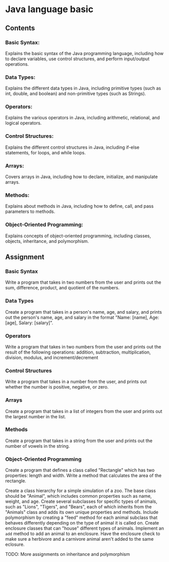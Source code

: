 # Java language basic

## Contents
### Basic Syntax: 
Explains the basic syntax of the Java programming language, including how to declare variables, use control structures, and perform input/output operations.
### Data Types: 
Explains the different data types in Java, including primitive types (such as int, double, and boolean) and non-primitive types (such as Strings).
### Operators: 
Explains the various operators in Java, including arithmetic, relational, and logical operators.
### Control Structures: 
Explains the different control structures in Java, including if-else statements, for loops, and while loops.
### Arrays: 
Covers arrays in Java, including how to declare, initialize, and manipulate arrays.
### Methods: 
Explains about methods in Java, including how to define, call, and pass parameters to methods.

### Object-Oriented Programming: 
Explains concepts of object-oriented programming, including classes, objects, inheritance, and polymorphism.

## Assignment

### Basic Syntax
Write a program that takes in two numbers from the user and prints out the sum, difference, product, and quotient of the numbers.

### Data Types
Create a program that takes in a person's name, age, and salary, and prints out the person's name, age, and salary in the format "Name: [name], Age: [age], Salary: [salary]".

### Operators
Write a program that takes in two numbers from the user and prints out the result of the following operations: addition, subtraction, multiplication, division, modulus, and increment/decrement

### Control Structures
Write a program that takes in a number from the user, and prints out whether the number is positive, negative, or zero.

### Arrays
Create a program that takes in a list of integers from the user and prints out the largest number in the list.

### Methods
Create a program that takes in a string from the user and prints out the number of vowels in the string.

### Object-Oriented Programming
Create a program that defines a class called "Rectangle" which has two properties: length and width. Write a method that calculates the area of the rectangle.

Create a class hierarchy for a simple simulation of a zoo. The base class should be "Animal", which includes common properties such as name, weight, and age. Create several subclasses for specific types of animals, such as "Lions", "Tigers", and "Bears", each of which inherits from the "Animals" class and adds its own unique properties and methods. Include polymorphism by creating a "feed" method for each animal subclass that behaves differently depending on the type of animal it is called on.
Create enclosure classes that can "house" different types of animals. Implement an `add` method to add an animal to an enclosure. Have the enclosure check to make sure a herbivore and a carnivore animal aren't added to the same eclosure.

TODO: More assignments on inheritance and polymorphism
